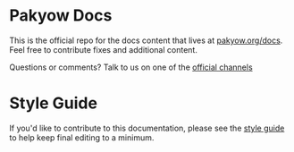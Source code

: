 # Pakyow Docs

This is the official repo for the docs content that lives at
[pakyow.org/docs](http://pakyow.org). Feel free to contribute fixes and
additional content.

Questions or comments? Talk to us on one of the [official 
channels](http://pakyow.org/get-involved)

# Style Guide

If you'd like to contribute to this documentation, please see the
[style guide](contributing/documentation_style) to help keep final editing to
a minimum.
